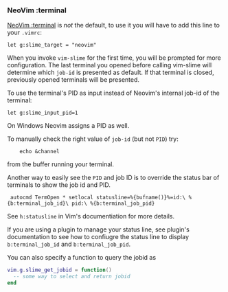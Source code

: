 
### NeoVim :terminal

[NeoVim :terminal](https://neovim.io/doc/user/nvim_terminal_emulator.html) is *not* the default, to use it you will have to add this line to your `.vimrc`:

```vim
let g:slime_target = "neovim"
```

When you invoke `vim-slime` for the first time, you will be prompted for more configuration. The last terminal you opened before calling vim-slime will determine which `job-id` is presented as default. If that terminal is closed, previously opened terminals will be presented.

To use the terminal's PID as input instead of Neovim's internal job-id of the terminal:

```vim
let g:slime_input_pid=1
```

On Windows Neovim assigns a PID as well.

To manually check the right value of `job-id`  (but not `PID`) try:

```vim
    echo &channel
```

from the buffer running your terminal.

Another way to easily see the `PID` and job ID is to override the status bar of terminals to show the job id and PID.

```vim
 autocmd TermOpen * setlocal statusline=%{bufname()}%=id:\ %{b:terminal_job_id}\ pid:\ %{b:terminal_job_pid}
```

See `h:statusline` in Vim's documentiation for more details.

If you are using a plugin to manage your status line, see plugin's documentation to see how to confiugre the status line to display `b:terminal_job_id` and `b:terminal_job_pid`.

You can also specify a function to query the jobid as

```lua
vim.g.slime_get_jobid = function()
  -- some way to select and return jobid
end
```
